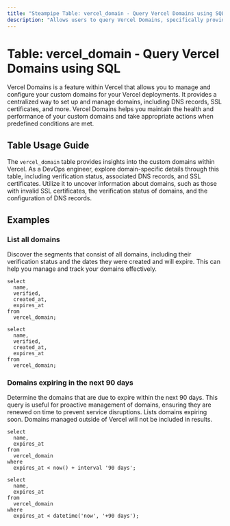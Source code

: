 ```yaml
---
title: "Steampipe Table: vercel_domain - Query Vercel Domains using SQL"
description: "Allows users to query Vercel Domains, specifically providing details about the domain name, verification status, and associated records."
---
```


# Table: vercel_domain - Query Vercel Domains using SQL

Vercel Domains is a feature within Vercel that allows you to manage and configure your custom domains for your Vercel deployments. It provides a centralized way to set up and manage domains, including DNS records, SSL certificates, and more. Vercel Domains helps you maintain the health and performance of your custom domains and take appropriate actions when predefined conditions are met.

## Table Usage Guide

The `vercel_domain` table provides insights into the custom domains within Vercel. As a DevOps engineer, explore domain-specific details through this table, including verification status, associated DNS records, and SSL certificates. Utilize it to uncover information about domains, such as those with invalid SSL certificates, the verification status of domains, and the configuration of DNS records.

## Examples

### List all domains
Discover the segments that consist of all domains, including their verification status and the dates they were created and will expire. This can help you manage and track your domains effectively.

```sql+postgres
select
  name,
  verified,
  created_at,
  expires_at
from
  vercel_domain;
```

```sql+sqlite
select
  name,
  verified,
  created_at,
  expires_at
from
  vercel_domain;
```

### Domains expiring in the next 90 days
Determine the domains that are due to expire within the next 90 days. This query is useful for proactive management of domains, ensuring they are renewed on time to prevent service disruptions.
Lists domains expiring soon. Domains managed outside of Vercel will not be included in results.


```sql+postgres
select
  name,
  expires_at
from
  vercel_domain
where
  expires_at < now() + interval '90 days';
```

```sql+sqlite
select
  name,
  expires_at
from
  vercel_domain
where
  expires_at < datetime('now', '+90 days');
```